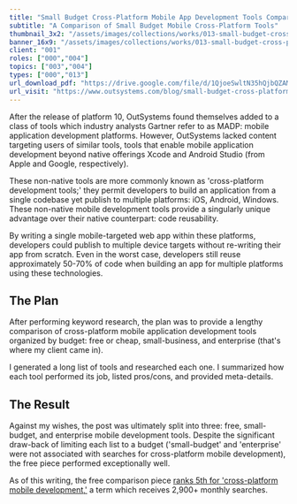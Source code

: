 ```yaml
---
title: "Small Budget Cross-Platform Mobile App Development Tools Compared"
subtitle: "A Comparison of Small Budget Mobile Cross-Platform Tools"
thumbnail_3x2: "/assets/images/collections/works/013-small-budget-cross-platform-madp-tools-compared/3x2.png"
banner_16x9: "/assets/images/collections/works/013-small-budget-cross-platform-madp-tools-compared/16x9.png"
client: "001"
roles: ["000","004"]
topics: ["003","004"]
types: ["000","013"]
url_download_pdf: "https://drive.google.com/file/d/1QjoeSwltN35hQjbQZAMJQU7tSwpKo18M/view"
url_visit: "https://www.outsystems.com/blog/small-budget-cross-platform-mobile-app-development-tools-compared.html"
---
```

After the release of platform 10, OutSystems found themselves added to a class of tools which industry analysts Gartner refer to as MADP: mobile application development platforms. However, OutSystems lacked content targeting users of similar tools, tools that enable mobile application development beyond native offerings Xcode and Android Studio (from Apple and Google, respectively).

These non-native tools are more commonly known as 'cross-platform development tools;' they permit developers to build an application from a single codebase yet publish to multiple platforms: iOS, Android, Windows. These non-native mobile development tools provide a singularly unique advantage over their native counterpart: code reusability.

By writing a single mobile-targeted web app within these platforms, developers could publish to multiple device targets without re-writing their app from scratch. Even in the worst case, developers still reuse approximately 50-70% of code when building an app for multiple platforms using these technologies.

## The Plan

After performing keyword research, the plan was to provide a lengthy comparison of cross-platform mobile application development tools organized by budget: free or cheap, small-business, and enterprise (that's where my client came in).

I generated a long list of tools and researched each one. I summarized how each tool performed its job, listed pros/cons, and provided meta-details.

## The Result

Against my wishes, the post was ultimately split into three: <a data-resource="work" data-work="012">free</a>, small-budget, and <a data-resource="work" data-work="014">enterprise mobile development tools</a>. Despite the significant draw-back of limiting each list to a budget ('small-budget' and 'enterprise' were not associated with searches for cross-platform mobile development), the free piece performed exceptionally well.

As of this writing, the free comparison piece [ranks 5th for 'cross-platform mobile development,'](/assets/images/collections/works/012-free-cross-platform-madp-tools-compared/cross-platform-mobile-results.png) a term which receives 2,900+ monthly searches.
